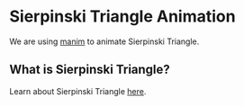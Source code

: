 # Sierpinski Triangle Animation
We are using [manim](https://www.manim.community) to animate Sierpinski Triangle.
## What is Sierpinski Triangle?
Learn about Sierpinski Triangle [here](https://www.youtube.com/watch?v=TYa-vYpN2F0).
